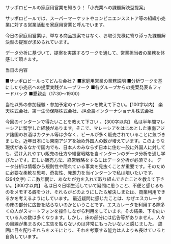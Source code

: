 サッポロビールの家庭用営業を知ろう！「小売業への課題解決型提案」

サッポロビールでは、スーパーマーケットやコンビニエンスストア等の組織小売業に対する営業活動を家庭用営業と呼んでいます。

今日の家庭用営業は、単なる商品提案ではなく、お取引先様に寄り添った課題解決型の提案が求められています。

データ分析に基づいて、提案を実践するワークを通して、営業担当者の業務を体感して頂きます。

当日の内容
 
■サッポロビールってどんな会社？
■家庭用営業の業務説明
■分析ワークを基にした小売店への提案実践グループワーク
■各グループからの提案発表＆フィードバック
■懇親会（17:30～19:00）



当社以外の参加経験・参加予定のインターンを教えて下さい。【100字以内】
楽天株式会社、第一生命保険株式会社、JA全農インターナショナル株式会社



今回のインターンで得たいことを教えて下さい 。【300字以内】
私は半年間マレーシアに留学した経験があります。そこで、マレーシアをはじめとした東南アジア諸国のお酒はカクテル等は少なく、ビールが多く販売されていることに気づきました。近年日本にも東南アジアを始め外国人の数が増えています。このような現状があるなかで国内でも、日本人のみならず日本に住む一般に外国人に対しても、受け入れやすい販売の仕方や経営戦略を当インターンのデータ分析を通し学びたいです。正しい販売方法、経営戦略をするにはデータ分析が必須です。
データ分析は情報から規則性や隠れている事実を見抜くことが重要です。そのために必要な柔軟な思考、奇抜性、発想力を当インターンで私は培いたいです。(294文字)
ここ数年間に、あなたが力を入れて取り組んできたことを教えて下さい。【300字以内】
私は日々日頃生活していて疑問に思うこと、不便と感じるものをメモする癖をつけ、それらがどのようにしたら解決しまたは、商業利用できるかを考えるようにしています。
最近疑問に感じたことは、なぜエスカレータの床の部分に広告を貼らないのかということです。エスカレータを利用する際多くの人がスマートフォンを操作しながら利用をしています。その結果、下を向いている人の数は多くなります。しかし、床の部分には広告等がありません。人々の目線が集まるのに広告を貼らないのは非常にもったいないと感じました。
周囲に目を配りそれらをメモにとり、それを考察する能力は人よりも長けていると自負しています。


